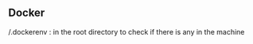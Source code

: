 <h2>Docker</h2>
<p>
  /.dockerenv : in the root directory to check if there is any in the machine<br>
</p>
